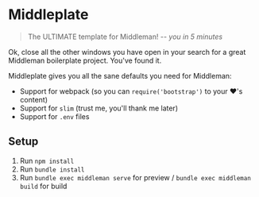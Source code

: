 # Middleplate 

> The ULTIMATE template for Middleman! -- *you in 5 minutes*

Ok, close all the other windows you have open in your search for a great Middleman boilerplate project. You've found it.

Middleplate gives you all the sane defaults you need for Middleman:

- Support for webpack (so you can `require('bootstrap')` to your ❤'s content)
- Support for `slim` (trust me, you'll thank me later) 
- Support for `.env` files

## Setup

1. Run `npm install`
2. Run `bundle install`
3. Run `bundle exec middleman serve` for preview / `bundle exec middleman build` for build
